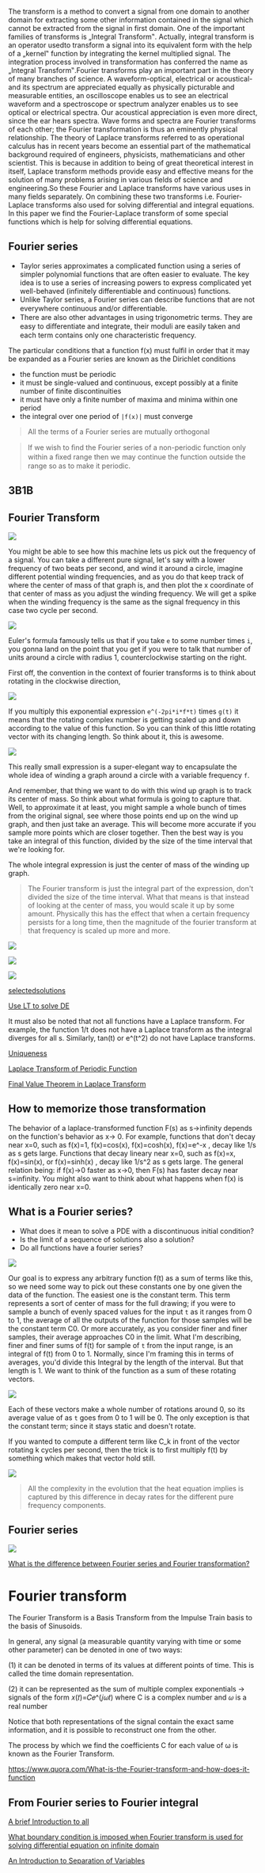 The transform is a method to convert a signal from one domain to another domain for extracting some other information contained in the signal which cannot be extracted from the signal in first domain. One of the important families of transforms is „Integral Transform‟. Actually, integral transform is an operator usedto transform a signal into its equivalent form with the help of a „kernel‟ function by integrating the kernel multiplied signal. The integration process involved in transformation has conferred the name as „Integral Transform‟.Fourier transforms play an important part in the theory of many branches of science. A waveform-optical, electrical or acoustical-and its spectrum are appreciated equally as physically picturable and measurable entities, an oscilloscope enables us to see an electrical waveform and a spectroscope or spectrum analyzer enables us to see optical or electrical spectra. Our acoustical appreciation is even more direct, since the ear hears spectra. Wave forms and spectra are Fourier transforms of each other; the Fourier transformation is thus an eminently physical relationship. The theory of Laplace transforms referred to as operational calculus has in recent years become an essential part of the mathematical background required of engineers, physicists, mathematicians and other scientist. This is because in addition to being of great theoretical interest in itself, Laplace transform methods provide easy and effective means for the solution of many problems arising in various fields of science and engineering.So these Fourier and Laplace transforms have various uses in many fields separately. On combining these two transforms i.e. Fourier-Laplace transforms also used for solving differential and integral equations. In this paper we find the Fourier-Laplace transform of some special functions which is help for solving differential equations.

## Fourier series

- Taylor series approximates a complicated function using a series of simpler polynomial functions that are often easier to evaluate. The key idea is to use a series of increasing powers to express complicated yet well-behaved (infinitely differentiable and continuous) functions.
- Unlike Taylor series, a Fourier series can describe functions that are
  not everywhere continuous and/or diﬀerentiable.
- There are also other advantages
  in using trigonometric terms. They are easy to diﬀerentiate and integrate, their
  moduli are easily taken and each term contains only one characteristic frequency.

The particular
conditions that a function f(x) must fulfil in order that it may be expanded as a
Fourier series are known as the Dirichlet conditions

- the function must be periodic
- it must be single-valued and continuous, except possibly at a finite number of finite discontinuities
- it must have only a finite number of maxima and minima within one period
- the integral over one period of `|f(x)|` must converge

> All the terms of a Fourier series are mutually orthogonal

> If we wish to ﬁnd the Fourier series of a non-periodic function only within a ﬁxed range then we may continue the function outside the range so as to make it periodic.

## 3B1B

## Fourier Transform

![](./images/almost-fourier-transformation.png)

You might be able to see how this machine lets us pick out the frequency of a signal. You can take a different pure signal, let's say with a lower frequency of two beats per second, and wind it around a circle, imagine different potential winding frequencies, and as you do that keep track of where the center of mass of that graph is, and then plot the x coordinate of that center of mass as you adjust the winding frequency. We will get a spike when the winding frequency is the same as the signal frequency in this case two cycle per second.

![](./images/combine-almost-fourier.png)

Euler's formula famously tells us that if you take `e` to some number times `i`, you gonna land on the point that you get if you were to talk that number of units around a circle with radius 1, counterclockwise starting on the right.

First off, the convention in the context of fourier transforms is to think about rotating in the clockwise direction,

![](./images/rotating-vector-fourirer.png)

If you multiply this exponential expression `e^(-2pi*i*f*t)` times `g(t)` it means that the rotating complex number is getting scaled up and down according to the value of this function. So you can think of this little rotating vector with its changing length. So think about it, this is awesome.

![](./images/average-fourier.png)

This really small expression is a super-elegant way to encapsulate the whole idea of winding a graph around a circle with a variable frequency `f`.

And remember, that thing we want to do with this wind up graph is to track its center of mass. So think about what formula is going to capture that. Well, to approximate it at least, you might sample a whole bunch of times from the original signal, see where those points end up on the wind up graph, and then just take an average. This will become more accurate if you sample more points which are closer together. Then the best way is you take an integral of this function, divided by the size of the time interval that we're looking for.

The whole integral expression is just the center of mass of the winding up graph.

> The Fourier transform is just the integral part of the expression, don't divided the size of the time interval. What that means is that instead of looking at the center of mass, you would scale it up by some amount. Physically this has the effect that when a certain frequency persists for a long time, then the magnitude of the fourier transform at that frequency is scaled up more and more.

![](./images/fourier-transformation.png)

![](./images/decompose-fourier.png)

![](./images/decompose-fourier-2.png)

[selectedsolutions](http://www.selectedsolutions.net/)

[Use LT to solve DE](https://www.quora.com/Can-you-explain-how-the-Laplace-transform-is-used-to-solve-differential-equations-I-know-the-definition-of-the-transform-as-an-improper-integral-and-Ive-seen-a-visualization-of-it-but-Ive-got-no-idea-how-it-helps)

It must also be noted that not all functions have a Laplace transform. For example, the function 1/t does not have a Laplace transform as the integral diverges for all s. Similarly, tan(t) or e^(t^2) do not have Laplace transforms.

[Uniqueness](<https://math.libretexts.org/Bookshelves/Differential_Equations/Book%3A_Differential_Equations_for_Engineers_(Lebl)/6%3A_The_Laplace_Transform/6.1%3A_The_Laplace_Transform>)

[Laplace Transform of Periodic Function](https://proofwiki.org/wiki/Laplace_Transform_of_Periodic_Function)

[Final Value Theorem in Laplace Transform](https://www.electrical4u.com/final-value-theorem-of-laplace-transform/)

## How to memorize those transformation

The behavior of a laplace-transformed function F(s) as s->infinity depends on the function's behavior as x-> 0. For example, functions that don't decay near x=0, such as f(x)=1, f(x)=cos(x), f(x)=cosh(x), f(x)=e^-x , decay like 1/s as s gets large. Functions that decay lineary near x=0, such as f(x)=x, f(x)=sin(x), or f(x)=sinh(x) , decay like 1/s^2 as s gets large. The general relation being: if f(x)->0 faster as x->0, then F(s) has faster decay near s=infinity. You might also want to think about what happens when f(x) is identically zero near x=0.

## What is a Fourier series?

- What does it mean to solve a PDE with a discontinuous initial condition?
- Is the limit of a sequence of solutions also a solution?
- Do all functions have a fourier series?

![](./images/function-as-sum.PNG)

Our goal is to express any arbitrary function f(t) as a sum of terms like this, so we need some way to pick out these constants one by one given the data of the function. The easiest one is the constant term. This term represents a sort of center of mass for the full drawing; if you were to sample a bunch of evenly spaced values for the input `t` as it ranges from 0 to 1, the average of all the outputs of the function for those samples will be the constant term C0. Or more accurately, as you consider finer and finer samples, their average approaches C0 in the limit. What I'm describing, finer and finer sums of f(t) for sample of `t` from the input range, is an integral of f(t) from 0 to 1. Normally, since I'm framing this in terms of averages, you'd divide this Integral by the length of the interval. But that length is 1. We want to think of the function as a sum of these rotating vectors.

![](./images/function-as-sum-02.PNG)

Each of these vectors make a whole number of rotations around 0, so its average value of as `t` goes from 0 to 1 will be 0. The only exception is that the constant term; since it stays static and doesn't rotate.

If you wanted to compute a different term like C_k in front of the vector rotating k cycles per second, then the trick is to first multiply f(t) by something which makes that vector hold still.

![](./images/function-as-sum-03.PNG)

> All the complexity in the evolution that the heat equation implies is captured by this difference in decay rates for the different pure frequency components.

## Fourier series

![](./images/change-interval.png)

[What is the difference between Fourier series and Fourier transformation?](https://math.stackexchange.com/questions/221137/what-is-the-difference-between-fourier-series-and-fourier-transformation)

# Fourier transform

The Fourier Transform is a Basis Transform from the Impulse Train basis to the basis of Sinusoids.

In general, any signal (a measurable quantity varying with time or some other parameter) can be denoted in one of two ways:

(1) it can be denoted in terms of its values at different points of time. This is called the time domain representation.

(2) it can be represented as the sum of multiple complex exponentials → signals of the form 𝑥(𝑡)=𝐶𝑒^(𝑗𝜔𝑡)
where C is a complex number and 𝜔 is a real number

Notice that both representations of the signal contain the exact same information, and it is possible to reconstruct one from the other.

The process by which we find the coefficients C for each value of ω is known as the Fourier Transform.

https://www.quora.com/What-is-the-Fourier-transform-and-how-does-it-function

## From Fourier series to Fourier integral

[A brief Introduction to all](http://www.thphys.nuim.ie/Notes/EE206/EE206_10.pdf)

[What boundary condition is imposed when Fourier transform is used for solving differential equation on infinite domain](https://math.stackexchange.com/q/2084704/736159)

[An Introduction to Separation of Variables](<https://people.math.rochester.edu/faculty/chaessig/students/McCrossen(S10).pdf>)
